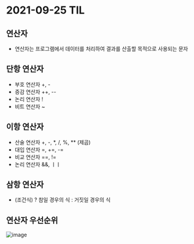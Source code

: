 # 2021-09-25 TIL

## 연산자
* 연산자는 프로그램에서 데이터를 처리하여 결과를 산출할 목적으로 사용되는 문자

## 단항 연산자
* 부호 연산자 +, -
* 증감 연산자 ++, --
* 논리 연산자 !
* 비트 연산자 ~

## 이항 연산자
* 산술 연산자 +, -, *, /, %, ** (제곱)
* 대입 연산자 =, +=, -= 
* 비교 연산자 ==, !=
* 논리 연산자 &&, ㅣㅣ

## 삼항 연산자
* (조건식) ? 참일 경우의 식 : 거짓일 경우의 식

## 연산자 우선순위
![image](https://user-images.githubusercontent.com/58898466/134767107-bf0e228f-7c8c-4905-8c3a-a51a1dd4538a.png)
